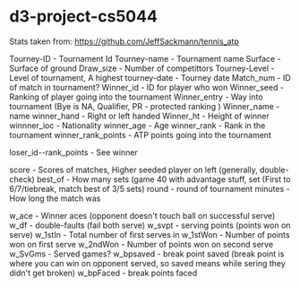 # d3-project-cs5044

Stats taken from: https://github.com/JeffSackmann/tennis_atp

Tourney-ID - Tournament Id
Tourney-name - Tournament name
Surface - Surface of ground 
Draw_size - Number of competittors
Tourney-Level - Level of tournament, A highest
tourney-date - Tourney date
Match_num - ID of match in tournament?
Winner_id - ID for player who won
Winner_seed - Ranking of player going into the tournament
Winner_entry - Way into tournament (Bye is NA, Qualifier, PR - protected ranking )
Winner_name - name
winner_hand - Right or left handed
Winner_ht - Height of winner
winnner_ioc - Nationality
winner_age - Age
winner_rank - Rank in the tournament
winner_rank_points - ATP points going into the tournament

loser_id--rank_points - See winner

score - Scores of matches, Higher seeded player on left (generally, double-check)
best_of - How many sets (game 40 with advantage stuff, set (First to 6/7/tiebreak, match best of 3/5 sets)
round - round of tournament
minutes - How long the match was

w_ace - Winner aces (opponent doesn't touch ball on successful serve)
w_df - double-faults (fail both serve)
w_svpt - serving points (points won on serve)
w_1stIn - Total number of first serves in
w_1stWon - Number of points won on first serve
w_2ndWon - Number of points won on second serve
w_SvGms - Served games? 
w_bpsaved - break point saved (break point is where you can win on opponent served, so saved means while sering they didn't get broken)
w_bpFaced - break points faced

